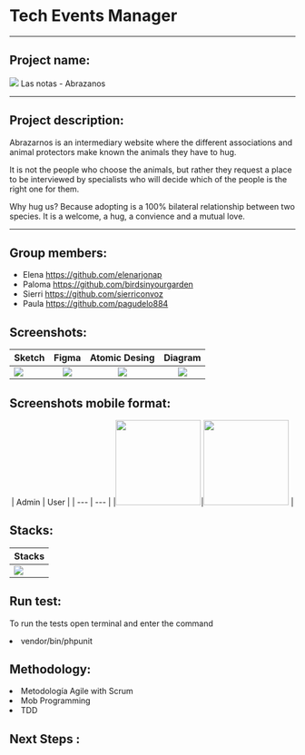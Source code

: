 # Tech Events Manager
***
## Project name: 
<img src="https://user-images.githubusercontent.com/90152938/213161401-683faaae-6a24-4d7d-9343-0f73230dc7c0.png"> Las notas - Abrazanos

***
## Project description:

Abrazarnos is an intermediary website where the different associations and animal protectors make known the animals they have to hug.

It is not the people who choose the animals, but rather they request a place to be interviewed by specialists who will decide which of the people is the right one for them.

Why hug us? Because adopting is a 100% bilateral relationship between two species. It is a welcome, a hug, a convience and a mutual love.


***
## Group members:
+ Elena     https://github.com/elenarjonap
+ Paloma    https://github.com/birdsinyourgarden
+ Sierri    https://github.com/sierriconvoz
+ Paula     https://github.com/pagudelo884

## Screenshots:
| Sketch | Figma | Atomic Desing |Diagram|
| :--- | :---: | :---: | :---: |
|<img src="https://user-images.githubusercontent.com/90152938/212619576-efbb56f6-6443-4c08-8776-bf2a9ae6c59f.PNG"> |<img src="https://user-images.githubusercontent.com/90152938/212619812-fd6142f0-a7ab-4265-b5c0-98826e8c7350.PNG"> |<img src="https://user-images.githubusercontent.com/90152938/212619951-7c29a078-7beb-4ac1-9bf1-25e110701e96.PNG"> |<img src="https://user-images.githubusercontent.com/90152938/212621889-2a7c3cd8-3e3c-46ea-9b70-18b70759f41d.PNG">|

## Screenshots mobile format:
<center>
| Admin | User |
| --- | --- |
|<img style="width:150px;" src="https://user-images.githubusercontent.com/90152938/213170627-d9ac398f-be57-443b-9abb-c10b82b11a2d.png">|<img style="width:150px;" src="https://user-images.githubusercontent.com/90152938/213171364-4dd6df3d-a268-4fca-a2c7-6935ed690dad.png"> |
    </center>

## Stacks:
| Stacks |
| :--- |
|<img src="https://user-images.githubusercontent.com/90152938/212902837-d59dfe07-dfbb-44bd-841e-913dffe2f766.png">|

## Run test:
To run the tests open terminal and enter the command 
<li>vendor/bin/phpunit</li>

## Methodology:
<li>Metodología Agile with Scrum</li>
<li>Mob Programming</li>
<li>TDD</li>


## Next Steps :




